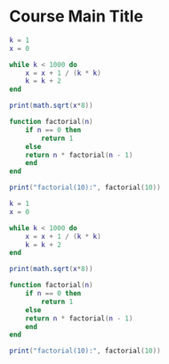 <!--
author:   Your Name

email:    your@mail.org

version:  0.0.1

language: en

narrator: US English Female

script:     js/libv86.js

-->

# Course Main Title


``` lua
k = 1
x = 0

while k < 1000 do
    x = x + 1 / (k * k)
    k = k + 2
end

print(math.sqrt(x*8))

function factorial(n)
    if n == 0 then
        return 1
    else
    return n * factorial(n - 1)
    end
end

print("factorial(10):", factorial(10))
```
<script>
// https://gist.github.com/creationix/2502704
// Implement bash string escaping.
function bashEscape(arg) {
    return "'" + arg.replace(/'+/g, function (val) {
        return "'" + val.replace(/'/g, "\\'") + "'";
        }) + "'";
}

let input = "lua -e " + bashEscape(`@input`) + "\n";
let data  = "";

if(!window.emulator) {
    window.running = true;

    let container = document.getElementById("screen_container");

    if(container)
        container.hidden=false;

    window.emulator = new V86Starter({
        memory_size: 32 * 1024 * 1024,
        vga_memory_size: 2 * 1024 * 1024,
        // Uncomment to see what's going on
        screen_container: document.getElementById("screen_container"),
        bios: { url: "http://127.0.0.1:4892/seabios.bin" },
        vga_bios: { url: "http://127.0.0.1:4892/vgabios.bin" },
        cdrom: { url: "http://127.0.0.1:4892/linux26.iso" },
        autostart: true,
        disable_keyboard: false,
    });

    window.emulator.add_listener("serial0-output-char", function(char) {
        if(char !== "\r")
            data += char;
        if(data.endsWith("login: ")) {
            window.emulator.serial0_send("root\n");
        }
        else if(data.endsWith("/root% "))
        {
            if(container) {
                container.hidden = true;
            }
            if(input) {
                window.emulator.serial0_send(input);
                input = null;
            } else {
                send.lia("eval", "LIA: stop");
                window.running = false;
            }
        }
    });

    window.emulator.add_listener("serial0-output-line", function(line)
    {
        // filter noise
        if(!line.startsWith("/root% lua -e") &&
           !line.startsWith("> ") &&
           line.indexOf("Welcome to Buildroot") === -1 &&
           line.indexOf("login:") === -1 &&
           line.trim() !== "")
        {
            send.lia("output", line);
        }
    });

    "LIA: wait";

} else if(!window.running) {
    window.emulator.serial0_send(input);
    input = null;

    "LIA: wait";

} else {

    "Waiting for another process to finish!";

}
</script>


<span id="screen_container" hidden="true">
  <div class="lia-code-stdout"></div>
  <canvas style="display: none"></canvas>
</span>






``` lua
k = 1
x = 0

while k < 1000 do
    x = x + 1 / (k * k)
    k = k + 2
end

print(math.sqrt(x*8))

function factorial(n)
    if n == 0 then
        return 1
    else
    return n * factorial(n - 1)
    end
end

print("factorial(10):", factorial(10))
```
<script>
// https://gist.github.com/creationix/2502704
// Implement bash string escaping.
function bashEscape(arg) {
    return "'" + arg.replace(/'+/g, function (val) {
        return "'" + val.replace(/'/g, "\\'") + "'";
        }) + "'";
}

let input = "lua -e " + bashEscape(`@input`) + "\n";
let data  = "";

if(!window.emulator) {
    window.running = true;

    let container = document.getElementById("screen_container");

    if(container)
        container.hidden=false;

    window.emulator = new V86Starter({
        memory_size: 32 * 1024 * 1024,
        vga_memory_size: 2 * 1024 * 1024,
        // Uncomment to see what's going on
        screen_container: document.getElementById("screen_container"),
        bios: { url: "http://127.0.0.1:4892/seabios.bin" },
        vga_bios: { url: "http://127.0.0.1:4892/vgabios.bin" },
        cdrom: { url: "http://127.0.0.1:4892/linux26.iso" },
        autostart: true,
        disable_keyboard: false,
    });

    window.emulator.add_listener("serial0-output-char", function(char) {
        if(char !== "\r")
            data += char;
        if(data.endsWith("login: ")) {
            window.emulator.serial0_send("root\n");
        }
        else if(data.endsWith("/root% "))
        {
            if(container) {
                container.hidden = true;
            }
            if(input) {
                window.emulator.serial0_send(input);
                input = null;
            } else {
                send.lia("eval", "LIA: stop");
                window.running = false;
            }
        }
    });

    window.emulator.add_listener("serial0-output-line", function(line)
    {
        // filter noise
        if(!line.startsWith("/root% lua -e") &&
           !line.startsWith("> ") &&
           line.indexOf("Welcome to Buildroot") === -1 &&
           line.indexOf("login:") === -1 &&
           line.trim() !== "")
        {
            send.lia("output", line);
        }
    });

    "LIA: wait";

} else if(!window.running) {
    window.emulator.serial0_send(input);
    input = null;

    "LIA: wait";

} else {

    "Waiting for another process to finish!";

}
</script>

